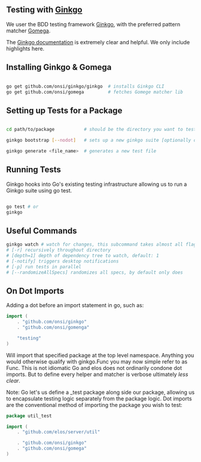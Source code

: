 Testing with [Ginkgo](https://github.com/onsi/ginkgo)
-----------------------------------------------------

We user the BDD testing framework [Ginkgo](https://github.com/onsi/ginkgo), with the preferred pattern matcher [Gomega](https://github.com/onsi/gomega).

The [Ginkgo documentation](http://onsi.github.io/ginkgo/) is extremely clear and helpful. We only include highlights here.

Installing Ginkgo & Gomega
--------------------------

```bash

go get github.com/onsi/ginkgo/ginkgo  # installs Ginkgo CLI
go get github.com/onsi/gomega         # fetches Gomege matcher lib

```

Setting up Tests for a Package
------------------------------

```bash

cd path/to/package           # should be the directory you want to test

ginkgo bootstrap [--nodot]   # sets up a new ginkgo suite [optionally opt out of dot imports]

ginkgo generate <file_name>  # generates a new test file

```

Running Tests
-------------

Ginkgo hooks into Go's existing testing infrastructure allowing us to run a Ginkgo suite using go test.

```bash

go test # or
ginkgo

```

Useful Commands
---------------

```bash
ginkgo watch # watch for changes, this subcommand takes almost all flags
# [-r] recursively throughout directory
# [depth=1] depth of dependency tree to watch, default: 1
# [-notify] triggers desktop notifications
# [-p] run tests in parallel
# [--randomizeAllSpecs] randomizes all specs, by default only does
```

On Dot Imports
--------------

Adding a dot before an import statement in go, such as:

```go
import (
    . "github.com/onsi/ginkgo"
    . "github.com/onsi/gomenga"

    "testing"
)
```

Will import that specified package at the top level namespace. Anything you would otherwise qualify with ginkgo.Func you may now simple refer to as Func. This is not idiomatic Go and elos does not ordinarily condone dot imports. But to define every helper and matcher is verbose ultimately _less clear_.

Note: Go let's us define a <package>_test package along side our package, allowing us to encapsulate testing logic separately from the package logic. Dot imports are the conventional method of importing the package you wish to test:

```go
package util_test

import (
    . "github.com/elos/server/util"

    . "github.com/onsi/ginkgo"
    . "github.com/onsi/gomega"
)

```
